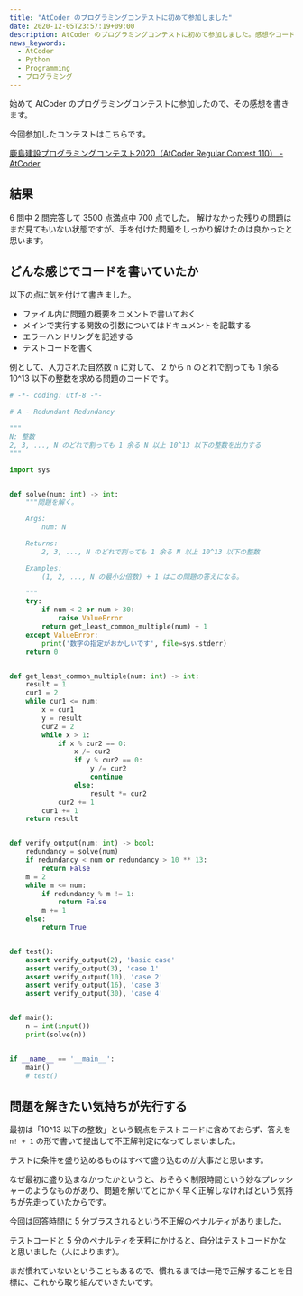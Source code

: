 ```yaml
---
title: "AtCoder のプログラミングコンテストに初めて参加しました"
date: 2020-12-05T23:57:19+09:00
description: AtCoder のプログラミングコンテストに初めて参加しました。感想やコードを書く上で気を付けたことなどを書きます。
news_keywords:
  - AtCoder
  - Python
  - Programming
  - プログラミング
---
```


始めて AtCoder のプログラミングコンテストに参加したので、その感想を書きます。

今回参加したコンテストはこちらです。

[鹿島建設プログラミングコンテスト2020（AtCoder Regular Contest 110） - AtCoder](https://atcoder.jp/contests/arc110)

## 結果

6 問中 2 問完答して 3500 点満点中 700 点でした。
解けなかった残りの問題はまだ見てもいない状態ですが、手を付けた問題をしっかり解けたのは良かったと思います。

## どんな感じでコードを書いていたか

以下の点に気を付けて書きました。

- ファイル内に問題の概要をコメントで書いておく
- メインで実行する関数の引数についてはドキュメントを記載する
- エラーハンドリングを記述する
- テストコードを書く

例として、入力された自然数 n に対して、 2 から n のどれで割っても 1 余る 10^13 以下の整数を求める問題のコードです。

```python
# -*- coding: utf-8 -*-

# A - Redundant Redundancy

"""
N: 整数
2, 3, ..., N のどれで割っても 1 余る N 以上 10^13 以下の整数を出力する
"""

import sys


def solve(num: int) -> int:
    """問題を解く。

    Args:
        num: N

    Returns:
        2, 3, ..., N のどれで割っても 1 余る N 以上 10^13 以下の整数

    Examples:
        (1, 2, ..., N の最小公倍数) + 1 はこの問題の答えになる。

    """
    try:
        if num < 2 or num > 30:
            raise ValueError
        return get_least_common_multiple(num) + 1
    except ValueError:
        print('数字の指定がおかしいです', file=sys.stderr)
    return 0


def get_least_common_multiple(num: int) -> int:
    result = 1
    cur1 = 2
    while cur1 <= num:
        x = cur1
        y = result
        cur2 = 2
        while x > 1:
            if x % cur2 == 0:
                x /= cur2
                if y % cur2 == 0:
                    y /= cur2
                    continue
                else:
                    result *= cur2
            cur2 += 1
        cur1 += 1
    return result


def verify_output(num: int) -> bool:
    redundancy = solve(num)
    if redundancy < num or redundancy > 10 ** 13:
        return False
    m = 2
    while m <= num:
        if redundancy % m != 1:
            return False
        m += 1
    else:
        return True


def test():
    assert verify_output(2), 'basic case'
    assert verify_output(3), 'case 1'
    assert verify_output(10), 'case 2'
    assert verify_output(16), 'case 3'
    assert verify_output(30), 'case 4'


def main():
    n = int(input())
    print(solve(n))


if __name__ == '__main__':
    main()
    # test()
```

## 問題を解きたい気持ちが先行する

最初は「10^13 以下の整数」という観点をテストコードに含めておらず、答えを `n! + 1` の形で書いて提出して不正解判定になってしまいました。

テストに条件を盛り込めるものはすべて盛り込むのが大事だと思います。

なぜ最初に盛り込まなかったかというと、おそらく制限時間という妙なプレッシャーのようなものがあり、問題を解いてとにかく早く正解しなければという気持ちが先走っていたからです。

今回は回答時間に 5 分プラスされるという不正解のペナルティがありました。

テストコードと 5 分のペナルティを天秤にかけると、自分はテストコードかなと思いました（人によります）。

まだ慣れていないということもあるので、慣れるまでは一発で正解することを目標に、これから取り組んでいきたいです。
